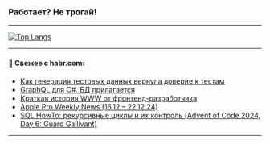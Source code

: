 ### Работает? Не трогай!

---
<!--
#### 🛠️ Technical stack:

![Java](https://img.shields.io/badge/Java-informational?logo=Oracle&style=flat&logoColor=white&color=FF4500)
![Kotlin](https://img.shields.io/badge/Kotlin-informational?logo=Kotlin&style=flat&logoColor=white&color=774D97)
![TS](https://img.shields.io/badge/TypeScript-informational?logo=typeScript&style=flat&logoColor=black&color=017acc)
![Python](https://img.shields.io/badge/Python-informational?logo=Python&style=flat&logoColor=black&color=ffdd54) <br>
![Spring](https://img.shields.io/badge/Spring-informational?logo=Spring&style=flat&logoColor=white&color=6DB33F) 
![SpringBoot](https://img.shields.io/badge/SpringBoot-informational?logo=SpringBoot&style=flat&logoColor=white&color=6DB33F)
![Nest](https://img.shields.io/badge/NestJS-informational?logo=NestJS&style=flat&logoColor=white&color=E0234E) 
![NodeJS](https://img.shields.io/badge/NodeJS-informational?logo=node.js&style=flat&logoColor=white&color=70A760)<br>
![PostgreSQL](https://img.shields.io/badge/PostgreSQL-informational?logo=PostgreSQL&style=flat&logoColor=white&color=DAA520)
![MongoDB](https://img.shields.io/badge/MongoDB-informational?logo=MongoDB&style=flat&logoColor=white&color=870000)
![Apache](https://img.shields.io/badge/Apache-informational?logo=apache&style=flat&logoColor=white&color=f74e28)

___ 
-->

<!--- #### 🛠️ : --->

[![Top Langs](https://github-readme-stats-82jvfl3w3-advtsettinggmailcoms-projects.vercel.app/api/top-langs/?username=zloylis&langs_count=10&hide_title=true&title_color=e6edf3&size_weight=0.5&count_weight=0.5&layout=compact&hide_progress=true&hide_border=true&theme=dracula)](https://github.com/zloylis)

<!---


####  :octocat:&nbsp;&nbsp; Статистика:

![GitHub stats](https://github-readme-stats-u2qms2cxw-advtsettinggmailcoms-projects.vercel.app/api?username=zloylis&show_icons=true&hide_border=true&theme=dracula&title_color=e6edf3&include_all_commits=true&count_private=true&hide_rank=false&hide_title=true&rank_icon=github)
-->
---

#### 💬 Свежее с habr.com:

<!-- BLOG-POST-LIST:START -->
- [Как генерация тестовых данных вернула доверие к тестам](https://habr.com/ru/companies/2gis/articles/868942/?utm_source=habrahabr&utm_medium=rss&utm_campaign=868942)
- [GraphQL для C#. БД прилагается](https://habr.com/ru/articles/870082/?utm_source=habrahabr&utm_medium=rss&utm_campaign=870082)
- [Краткая история WWW от фронтенд-разработчика](https://habr.com/ru/companies/pgk/articles/869646/?utm_source=habrahabr&utm_medium=rss&utm_campaign=869646)
- [Apple Pro Weekly News &lpar;16.12 – 22.12.24&rpar;](https://habr.com/ru/articles/869558/?utm_source=habrahabr&utm_medium=rss&utm_campaign=869558)
- [SQL HowTo: рекурсивные циклы и их контроль &lpar;Advent of Code 2024, Day 6: Guard Gallivant&rpar;](https://habr.com/ru/companies/tensor/articles/869982/?utm_source=habrahabr&utm_medium=rss&utm_campaign=869982)
<!-- BLOG-POST-LIST:END -->

---
